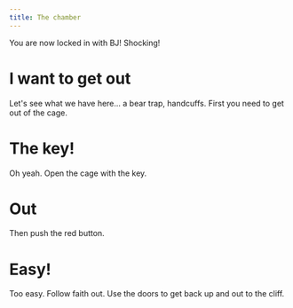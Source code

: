 ```yaml
---
title: The chamber
---
```


You are now locked in with BJ! Shocking!

# I want to get out
Let's see what we have here... a bear trap, handcuffs. First you need to get out of the cage.

# The key!
Oh yeah. Open the cage with the key.

# Out
Then push the red button.

# Easy!
Too easy. Follow faith out. Use the doors to get back up and out to the cliff.
